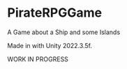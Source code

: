 # PirateRPGGame
A Game about a Ship and some Islands

Made in with Unity 2022.3.5f.

WORK IN PROGRESS
